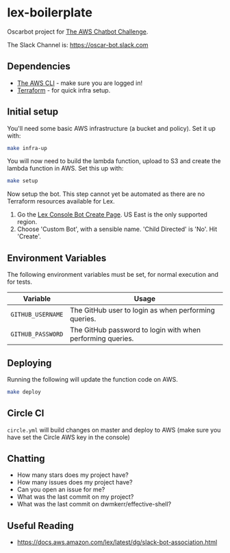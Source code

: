 # lex-boilerplate

Oscarbot project for [The AWS Chatbot Challenge](https://aws.amazon.com/events/chatbot-challenge/).

The Slack Channel is: https://oscar-bot.slack.com

## Dependencies

- [The AWS CLI](https://aws.amazon.com/cli/) - make sure you are logged in!
- [Terraform](https://www.terraform.io/intro/getting-started/install.html) - for quick infra setup.

## Initial setup

You'll need some basic AWS infrastructure (a bucket and policy). Set it up with:

```bash
make infra-up
```

You will now need to build the lambda function, upload to S3 and create the lambda function in AWS. Set this up with:

```bash
make setup
```

Now setup the bot. This step cannot yet be automated as there are no Terraform resources available for Lex.

1. Go the [Lex Console Bot Create Page](https://console.aws.amazon.com/lex/home?region=us-east-1#bot-create:). US East is the only supported region.
2. Choose 'Custom Bot', with a sensible name. 'Child Directed' is 'No'. Hit 'Create'.

## Environment Variables

The following environment variables must be set, for normal execution and for tests.

| Variable | Usage |
|----------|-------|
| `GITHUB_USERNAME` | The GitHub user to login as when performing queries. |
| `GITHUB_PASSWORD` | The GitHub password to login with when performing queries. |

## Deploying

Running the following will update the function code on AWS.

```bash
make deploy
```

## Circle CI

`circle.yml` will build changes on master and deploy to AWS (make sure you have set the Circle AWS key in the console)

## Chatting

- How many stars does my project have?
- How many issues does my project have?
- Can you open an issue for me?
- What was the last commit on my project?
- What was the last commit on dwmkerr/effective-shell?

## Useful Reading

- https://docs.aws.amazon.com/lex/latest/dg/slack-bot-association.html
